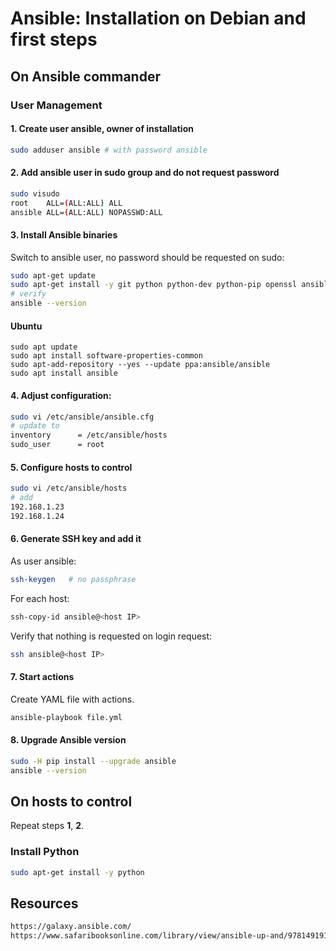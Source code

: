 # Ansible: Installation on Debian and first steps
## On Ansible commander
### User Management
#### 1. Create user ansible, owner of installation
```bash
sudo adduser ansible # with password ansible
```
#### 2. Add ansible user in sudo group and do not request password
```bash
sudo visudo
root    ALL=(ALL:ALL) ALL
ansible ALL=(ALL:ALL) NOPASSWD:ALL
```
#### 3. Install Ansible binaries
Switch to ansible user, no password should be requested on sudo:
```bash
sudo apt-get update
sudo apt-get install -y git python python-dev python-pip openssl ansible
# verify
ansible --version
```
#### Ubuntu
```
sudo apt update
sudo apt install software-properties-common
sudo apt-add-repository --yes --update ppa:ansible/ansible
sudo apt install ansible
```
#### 4. Adjust configuration:
```bash
sudo vi /etc/ansible/ansible.cfg 
# update to
inventory      = /etc/ansible/hosts
sudo_user      = root
```
#### 5. Configure hosts to control
```bash
sudo vi /etc/ansible/hosts
# add
192.168.1.23
192.168.1.24
```
#### 6. Generate SSH key and add it
As user ansible:
```bash
ssh-keygen   # no passphrase
```
For each host:
```bash
ssh-copy-id ansible@<host IP>
```
Verify that nothing is requested on login request: 
```bash
ssh ansible@<host IP>
```
#### 7. Start actions
Create YAML file with actions.
```bash
ansible-playbook file.yml
```
#### 8. Upgrade Ansible version
```bash
sudo -H pip install --upgrade ansible
ansible --version
```
## On hosts to control
Repeat steps **1**, **2**.
### Install Python
```bash
sudo apt-get install -y python
```
## Resources
```html
https://galaxy.ansible.com/
https://www.safaribooksonline.com/library/view/ansible-up-and/9781491915318/ch04.html
```
